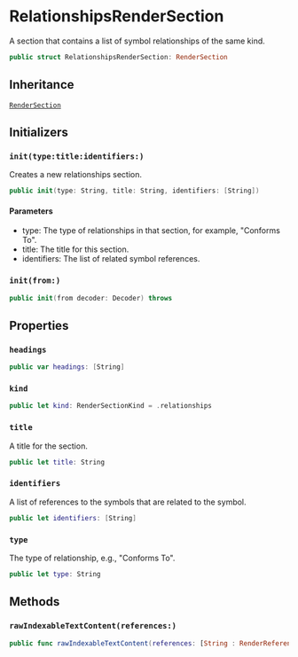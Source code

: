 # RelationshipsRenderSection

A section that contains a list of symbol relationships of the same kind.

``` swift
public struct RelationshipsRenderSection: RenderSection 
```

## Inheritance

[`RenderSection`](/RenderSection)

## Initializers

### `init(type:title:identifiers:)`

Creates a new relationships section.

``` swift
public init(type: String, title: String, identifiers: [String]) 
```

#### Parameters

  - type: The type of relationships in that section, for example, "Conforms To".
  - title: The title for this section.
  - identifiers: The list of related symbol references.

### `init(from:)`

``` swift
public init(from decoder: Decoder) throws 
```

## Properties

### `headings`

``` swift
public var headings: [String] 
```

### `kind`

``` swift
public let kind: RenderSectionKind = .relationships
```

### `title`

A title for the section.

``` swift
public let title: String
```

### `identifiers`

A list of references to the symbols that are related to the symbol.

``` swift
public let identifiers: [String]
```

### `type`

The type of relationship, e.g., "Conforms To".

``` swift
public let type: String
```

## Methods

### `rawIndexableTextContent(references:)`

``` swift
public func rawIndexableTextContent(references: [String : RenderReference]) -> String 
```
